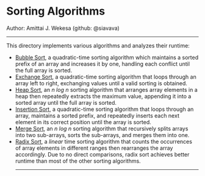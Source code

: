 # Sorting Algorithms

Author: Amittai J. Wekesa (github: @siavava)

***
This directory implements various algorithms and analyzes their runtime:

* [Bubble Sort](./bubble_sort.py), a quadratic-time sorting algorithm which maintains a sorted prefix of an array
  and increases it by one, handling each conflict until the full array is sorted.
* [Exchange Sort](./exchange_sort.py), a quadratic-time sorting algorithm that loops through an array left to right, 
  exchanging values until a valid sorting is obtained.
* [Heap Sort](./heap_sort.py), an *n log n* sorting algorithm that arranges array elements in a heap 
  then repeatedly extracts the maximum value, appending it into a sorted array until the full array is sorted.
* [Insertion Sort](./insertion_sort.py), a quadratic-time sorting algorithm that loops through an array,
  maintains a sorted prefix, and repeatedly inserts each next element in its correct position
  until the array is sorted.
* [Merge Sort](./merge_sort.py), an *n log n* sorting algorithm that recursively splits arrays into two sub-arrays,
  sorts the sub-arrays, and merges them into one.
* [Radix Sort](./radix_sort.py), a *linear* time sorting algorithm that counts the occurrences of array elements 
  in different ranges then rearranges the array accordingly. Due to no direct comparisons, radix sort achieves
  better runtime than most of the other sorting algorithms.
  ***